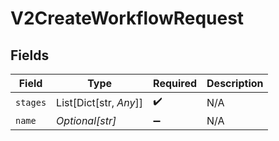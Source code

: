 # V2CreateWorkflowRequest


## Fields

| Field                  | Type                   | Required               | Description            |
| ---------------------- | ---------------------- | ---------------------- | ---------------------- |
| `stages`               | List[Dict[str, *Any*]] | :heavy_check_mark:     | N/A                    |
| `name`                 | *Optional[str]*        | :heavy_minus_sign:     | N/A                    |
